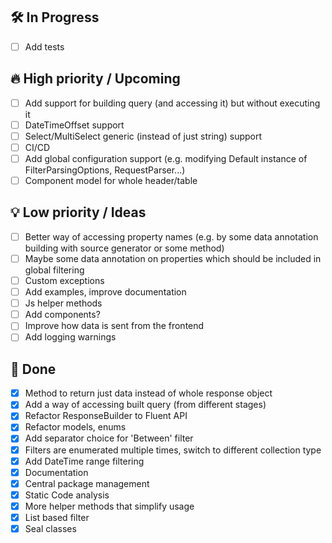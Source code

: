 ## 🛠 In Progress

  - [ ] Add tests

## 🔥 High priority / Upcoming

  - [ ] Add support for building query (and accessing it) but without executing it
  - [ ] DateTimeOffset support
  - [ ] Select/MultiSelect generic (instead of just string) support
  - [ ] CI/CD
  - [ ] Add global configuration support (e.g. modifying Default instance of FilterParsingOptions, RequestParser...)
  - [ ] Component model for whole header/table

## 💡 Low priority / Ideas

  - [ ] Better way of accessing property names (e.g. by some data annotation building with source generator or some method)
  - [ ] Maybe some data annotation on properties which should be included in global filtering
  - [ ] Custom exceptions
  - [ ] Add examples, improve documentation
  - [ ] Js helper methods
  - [ ] Add components?
  - [ ] Improve how data is sent from the frontend
  - [ ] Add logging warnings

## 🧹 Done

  - [x] Method to return just data instead of whole response object
  - [x] Add a way of accessing built query (from different stages)
  - [x] Refactor ResponseBuilder to Fluent API
  - [x] Refactor models, enums
  - [x] Add separator choice for 'Between' filter
  - [x] Filters are enumerated multiple times, switch to different collection type
  - [x] Add DateTime range filtering
  - [x] Documentation
  - [x] Central package management
  - [x] Static Code analysis
  - [x] More helper methods that simplify usage
  - [x] List based filter
  - [x] Seal classes
